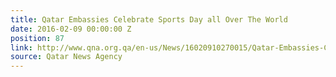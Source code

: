 ```yaml
---
title: Qatar Embassies Celebrate Sports Day all Over The World
date: 2016-02-09 00:00:00 Z
position: 87
link: http://www.qna.org.qa/en-us/News/16020910270015/Qatar-Embassies-Celebrate-Sports-Day-all-Over-The-World
source: Qatar News Agency
---
```


